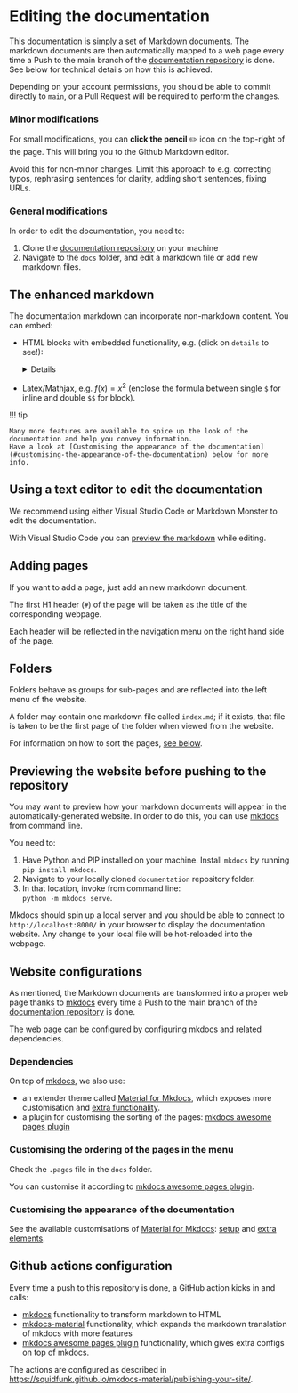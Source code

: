 # Editing the documentation 

This documentation is simply a set of Markdown documents.
The markdown documents are then automatically mapped to a web page every time a Push to the main branch of the [documentation repository](https://github.com/BHoM/documentation) is done. See below for technical details on how this is achieved.

Depending on your account permissions, you should be able to commit directly to `main`, or a Pull Request will be required to perform the changes.

### Minor modifications
For small modifications, you can **click the pencil** ✏️ icon on the top-right of the page. This will bring you to the Github Markdown editor. 

Avoid this for non-minor changes. Limit this approach to e.g. correcting typos, rephrasing sentences for clarity, adding short sentences, fixing URLs.

### General modifications
In order to edit the documentation, you need to:

1. Clone the [documentation repository](https://github.com/BHoM/documentation) on your machine
1. Navigate to the `docs` folder, and edit a markdown file or add new markdown files.  

## The enhanced markdown
The documentation markdown can incorporate non-markdown content. You can embed:

- HTML blocks with embedded functionality, e.g. (click on `details` to see!):
  <details> 
  <iframe height="500px" width="100% - 200px"  src="https://service.tib.eu/webvowl/#url=https://raw.githubusercontent.com/BHoM/RDF_Prototypes/main/WebVOWLOntology/BH.oM.Base.json" frameborder="0" allowfullscreen></iframe>
  </details>

- Latex/Mathjax, e.g. $f(x) = x^2$ (enclose the formula between single `$` for inline and double `$$` for block).

  

!!! tip

    Many more features are available to spice up the look of the documentation and help you convey information.  
    Have a look at [Customising the appearance of the documentation](#customising-the-appearance-of-the-documentation) below for more info.

## Using a text editor to edit the documentation

We recommend using either Visual Studio Code or Markdown Monster to edit the documentation. 

With Visual Studio Code you can [preview the markdown](https://code.visualstudio.com/docs/languages/markdown#_dynamic-previews-and-preview-locking) while editing.

## Adding pages
If you want to add a page, just add an new markdown document. 

The first H1 header (`#`) of the page will be taken as the title of the corresponding webpage.

Each header will be reflected in the navigation menu on the right hand side of the page.

## Folders
Folders behave as groups for sub-pages and are reflected into the left menu of the website.

A folder may contain one markdown file called `index.md`; if it exists, that file is taken to be the first page of the folder when viewed from the website.

For information on how to sort the pages, [see below](#customising-the-ordering-of-the-pages-in-the-menu).


## Previewing the website before pushing to the repository

You may want to preview how your markdown documents will appear in the automatically-generated website. In order to do this, you can use [mkdocs](https://www.mkdocs.org/) from command line.

You need to:

1. Have Python and PIP installed on your machine. Install `mkdocs` by running `pip install mkdocs`.
2. Navigate to your locally cloned `documentation` repository folder.
3. In that location, invoke from command line:  
  `python -m mkdocs serve`.

Mkdocs should spin up a local server and you should be able to connect to `http://localhost:8000/` in your browser to display the documentation website. Any change to your local file will be hot-reloaded into the webpage.


## Website configurations

As mentioned, the Markdown documents are transformed into a proper web page thanks to [mkdocs](https://www.mkdocs.org/) every time a Push to the main branch of the [documentation repository](https://github.com/BHoM/documentation) is done. 

The web page can be configured by configuring mkdocs and related dependencies.

### Dependencies
On top of [mkdocs](https://www.mkdocs.org/), we also use:

- an extender theme called [Material for Mkdocs](https://squidfunk.github.io/mkdocs-material/), which exposes more customisation and [extra functionality](https://squidfunk.github.io/mkdocs-material/reference/).
- a plugin for customising the sorting of the pages: [mkdocs awesome pages plugin](https://github.com/lukasgeiter/mkdocs-awesome-pages-plugin)


### Customising the ordering of the pages in the menu

Check the `.pages` file in the `docs` folder.

You can customise it according to [mkdocs awesome pages plugin](https://github.com/lukasgeiter/mkdocs-awesome-pages-plugin).

### Customising the appearance of the documentation

See the available customisations of [Material for Mkdocs](https://squidfunk.github.io/): [setup](https://squidfunk.github.io/mkdocs-material/setup/changing-the-colors/) and [extra elements](https://squidfunk.github.io/mkdocs-material/reference/).


## Github actions configuration
Every time a push to this repository is done, a GitHub action kicks in and calls:

- [mkdocs](https://www.mkdocs.org/) functionality to transform markdown to HTML
- [mkdocs-material](https://squidfunk.github.io/mkdocs-material) functionality, which expands the markdown translation of mkdocs with more features
- [mkdocs awesome pages plugin](https://github.com/lukasgeiter/mkdocs-awesome-pages-plugin) functionality, which gives extra configs on top of mkdocs.

The actions are configured as described in https://squidfunk.github.io/mkdocs-material/publishing-your-site/.
